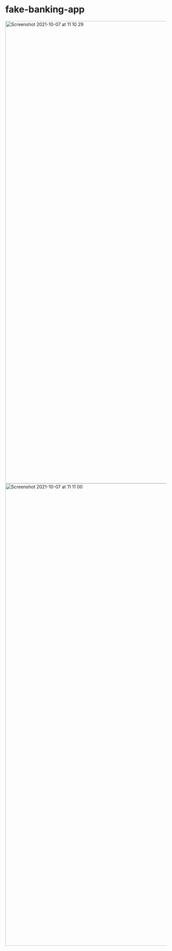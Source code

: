 # fake-banking-app

<img width="1440" alt="Screenshot 2021-10-07 at 11 10 29" src="https://user-images.githubusercontent.com/85958036/136359046-365160de-73e8-4899-92c0-065b1d0b0735.png">

<img width="1440" alt="Screenshot 2021-10-07 at 11 11 00" src="https://user-images.githubusercontent.com/85958036/136359055-6f023d96-448f-4275-8ef7-c1587d6e252f.png">
